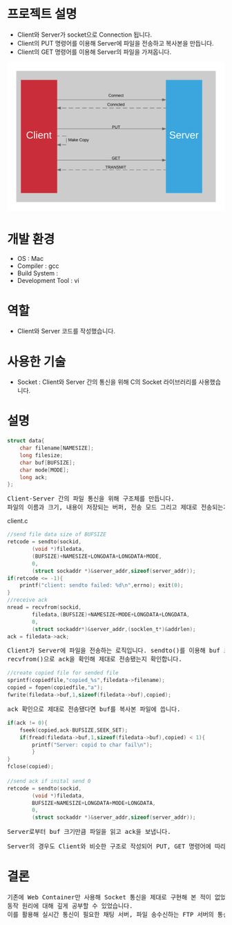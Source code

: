 # 프로젝트 설명
- Client와 Server가 socket으로 Connection 됩니다.
- Client의 PUT 명령어를 이용해 Server에 파일을 전송하고 복사본을 만듭니다.
- Client의 GET 명령어를 이용해 Server의 파일을 가져옵니다.

![ScreenShot](https://github.com/fisache/client-server-socket/blob/master/network.png)
# 개발 환경
- OS : Mac
- Compiler : gcc
- Build System :
- Development Tool : vi

# 역할
- Client와 Server 코드를 작성했습니다.

# 사용한 기술
- Socket : Client와 Server 간의 통신을 위해 C의 Socket 라이브러리를 사용했습니다.

# 설명

```c
struct data{
    char filename[NAMESIZE];
    long filesize;
    char buf[BUFSIZE];
    char mode[MODE];
    long ack;
};
```
<pre>
Client-Server 간의 파일 통신을 위해 구조체를 만듭니다.
파일의 이름과 크기, 내용이 저장되는 버퍼, 전송 모드 그리고 제대로 전송되는지 여부를 확인하는 ack을 선언합니다.
</pre>

client.c <br />
```c
//send file data size of BUFSIZE
retcode = sendto(sockid,
        (void *)filedata,
        (BUFSIZE)+NAMESIZE+LONGDATA+LONGDATA+MODE,
        0,
        (struct sockaddr *)&server_addr,sizeof(server_addr));
if(retcode <= -1){
    printf("client: sendto failed: %d\n",errno); exit(0);
}              
//receive ack
nread = recvfrom(sockid,
        filedata,(BUFSIZE)+NAMESIZE+MODE+LONGDATA+LONGDATA,
        0,
        (struct sockaddr*)&server_addr,(socklen_t*)&addrlen);
ack = filedata->ack;

```
<pre>
Client가 Server에 파일을 전송하는 로직입니다. sendto()를 이용해 buf 크기만큼 파일을 보낸 뒤,
recvfrom()으로 ack을 확인해 제대로 전송됐는지 확인합니다.
</pre>

```c
//create copied file for sended file
sprintf(copiedfile,"copied_%s",filedata->filename);
copied = fopen(copiedfile,"a");
fwrite(filedata->buf,1,sizeof(filedata->buf),copied);
```
<pre>
ack 확인으로 제대로 전송됐다면 buf를 복사본 파일에 씁니다.
</pre>

```c
if(ack != 0){
    fseek(copied,ack-BUFSIZE,SEEK_SET);
    if(fread(filedata->buf,1,sizeof(filedata->buf),copied) < 1){
        printf("Server: copid to char fail\n");
        }
}
fclose(copied);
                    
//send ack if inital send 0
retcode = sendto(sockid,
        (void *)filedata,
        BUFSIZE+NAMESIZE+LONGDATA+MODE+LONGDATA,
        0,
        (struct sockaddr *)&server_addr,sizeof(server_addr));

```
<pre>
Server로부터 buf 크기만큼 파일을 읽고 ack을 보냅니다.
</pre>

<pre>
Server의 경우도 Client와 비슷한 구조로 작성되어 PUT, GET 명령어에 따라 Client와 반대로 동작하게 됩니다.
</pre>

# 결론
<pre>
기존에 Web Container만 사용해 Socket 통신을 제대로 구현해 본 적이 없었는데 프로젝트를 통해 Socket 통신의
동작 원리에 대해 깊게 공부할 수 있었습니다.
이를 활용해 실시간 통신이 필요한 채팅 서버, 파일 송수신하는 FTP 서버의 통신을 구현할 때 도움이 될 것 같습니다.
</pre>

